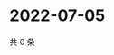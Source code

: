# 2022-07-05

共 0 条

<!-- BEGIN WEIBO -->
<!-- 最后更新时间 Tue Jul 05 2022 15:01:09 GMT+0800 (China Standard Time) -->

<!-- END WEIBO -->
